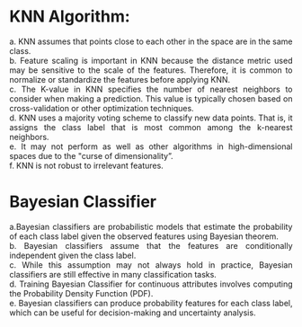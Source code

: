 <h1>KNN Algorithm:</h1>
<p align="justify">a. KNN assumes that points close to each other in the space are in the same class. <br/>
b. Feature scaling is important in KNN because the distance metric used may be sensitive to the scale of the features. Therefore, it is common to normalize or standardize the features before applying KNN.<br/>
c. The K-value in KNN specifies the number of nearest neighbors to consider when making a prediction. This value is typically chosen based on cross-validation or other optimization techniques.<br/>
d. KNN uses a majority voting scheme to classify new data points. That is, it assigns the class label that is most common among the k-nearest neighbors.<br/>
e. It may not perform as well as other algorithms in high-dimensional spaces due to the "curse of dimensionality”.<br/>
f. KNN is not robust to irrelevant features.</p>

<h1>Bayesian Classifier</h1>
<p align="justify">a.Bayesian classifiers are probabilistic models that estimate the probability of each class label given the observed features using Bayesian theorem.<br/>
b. Bayesian classifiers assume that the features are conditionally independent given the class label.<br/>
c. While this assumption may not always hold in practice, Bayesian classifiers are still effective in many classification tasks.<br/>
d. Training Bayesian Classifier for continuous attributes involves computing the Probability Density Function (PDF). <br/>
e. Bayesian classifiers can produce probability features for each class label, which can be useful for decision-making and uncertainty analysis. </p>
